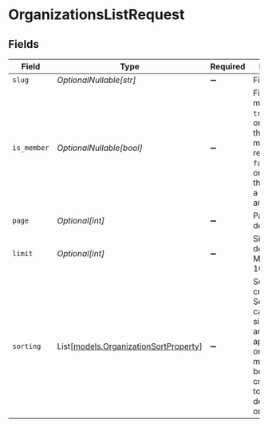 # OrganizationsListRequest


## Fields

| Field                                                                                                                                                                   | Type                                                                                                                                                                    | Required                                                                                                                                                                | Description                                                                                                                                                             |
| ----------------------------------------------------------------------------------------------------------------------------------------------------------------------- | ----------------------------------------------------------------------------------------------------------------------------------------------------------------------- | ----------------------------------------------------------------------------------------------------------------------------------------------------------------------- | ----------------------------------------------------------------------------------------------------------------------------------------------------------------------- |
| `slug`                                                                                                                                                                  | *OptionalNullable[str]*                                                                                                                                                 | :heavy_minus_sign:                                                                                                                                                      | Filter by slug.                                                                                                                                                         |
| `is_member`                                                                                                                                                             | *OptionalNullable[bool]*                                                                                                                                                | :heavy_minus_sign:                                                                                                                                                      | Filter by membership. If `true`, only organizations the user is a member of are returned. If `false`, only organizations the user is not a member of are returned.      |
| `page`                                                                                                                                                                  | *Optional[int]*                                                                                                                                                         | :heavy_minus_sign:                                                                                                                                                      | Page number, defaults to 1.                                                                                                                                             |
| `limit`                                                                                                                                                                 | *Optional[int]*                                                                                                                                                         | :heavy_minus_sign:                                                                                                                                                      | Size of a page, defaults to 10. Maximum is 100.                                                                                                                         |
| `sorting`                                                                                                                                                               | List[[models.OrganizationSortProperty](../models/organizationsortproperty.md)]                                                                                          | :heavy_minus_sign:                                                                                                                                                      | Sorting criterion. Several criteria can be used simultaneously and will be applied in order. Add a minus sign `-` before the criteria name to sort by descending order. |